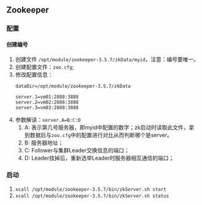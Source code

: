 ## Zookeeper

### 配置

#### 创建编号
1. 创建文件 `/opt/module/zookeeper-3.5.7/zkData/myid`，注意：编号要唯一。
2. 创建配置文件：`zoo.cfg`;
3. 修改配置信息：
    ```text
   dataDir=/opt/module/zookeeper-3.5.7/zkData
   
    server.1=vm01:2888:3888
    server.2=vm02:2888:3888
    server.3=vm03:2888:3888
    ```
4. 参数解读：`server.A=B:C:D`
    1. A: 表示第几号服务器，即myid中配置的数字；zk启动时读取此文件，拿到数据后与`zoo.cfg`中的配置进行对比从而判断哪个是server。
    2. B: 服务器地址；
    3. C: Follower与集群Leader交换信息的端口；
    4. D: Leader挂掉后，重新选举Leader时服务器相互通信的端口；
   
### 启动
1. ``xcall /opt/module/zookeeper-3.5.7/bin/zkServer.sh start``
2. ``xcall /opt/module/zookeeper-3.5.7/bin/zkServer.sh status`` 